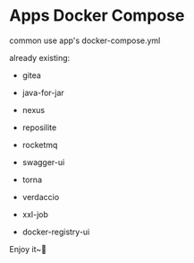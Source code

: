 # Apps Docker Compose

common use app's docker-compose.yml

already existing: 

- gitea 

- java-for-jar 

- nexus 

- reposilite 

- rocketmq 

- swagger-ui 

- torna 

- verdaccio 

- xxl-job

- docker-registry-ui

Enjoy it~🍻